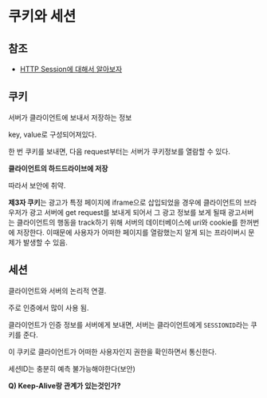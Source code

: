 # 쿠키와 세션

## 참조

- [HTTP Session에 대해서 알아보자](http://tobewiseys.tistory.com/72)

## 쿠키

서버가 클라이언트에 보내서 저장하는 정보

key, value로 구성되어져있다.

한 번 쿠키를 보내면, 다음 request부터는 서버가 쿠키정보를 열람할 수 있다.

**클라이언트의 하드드라이브에 저장**

따라서 보안에 취약.

**제3자 쿠키**는 광고가 특정 페이지에 iframe으로 삽입되었을 경우에 클라이언트의 브라우저가 광고 서버에 get request를 보내게 되어서 그 광고 정보를 보게 될때 광고서버는 클라이언트의 행동을 track하기 위해 서버의 데이터베이스에 uri와 cookie를 한꺼번에 저장한다. 이때문에 사용자가 어떠한 페이지를 열람했는지 알게 되는 프라이버시 문제가 발생할 수 있음.

## 세션

클라이언트와 서버의 논리적 연결.

주로 인증에서 많이 사용 됨.

클라이언트가 인증 정보를 서버에게 보내면, 서버는 클라이언트에게 `SESSIONID`라는 쿠키를 준다.

이 쿠키로 클라이언트가 어떠한 사용자인지 권한을 확인하면서 통신한다.

세션ID는 충분히 예측 불가능해야한다(보안)

**Q) Keep-Alive랑 관계가 있는것인가?**
